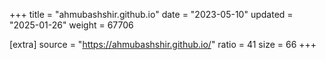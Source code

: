 +++
title = "ahmubashshir.github.io"
date = "2023-05-10"
updated = "2025-01-26"
weight = 67706

[extra]
source = "https://ahmubashshir.github.io/"
ratio = 41
size = 66
+++
